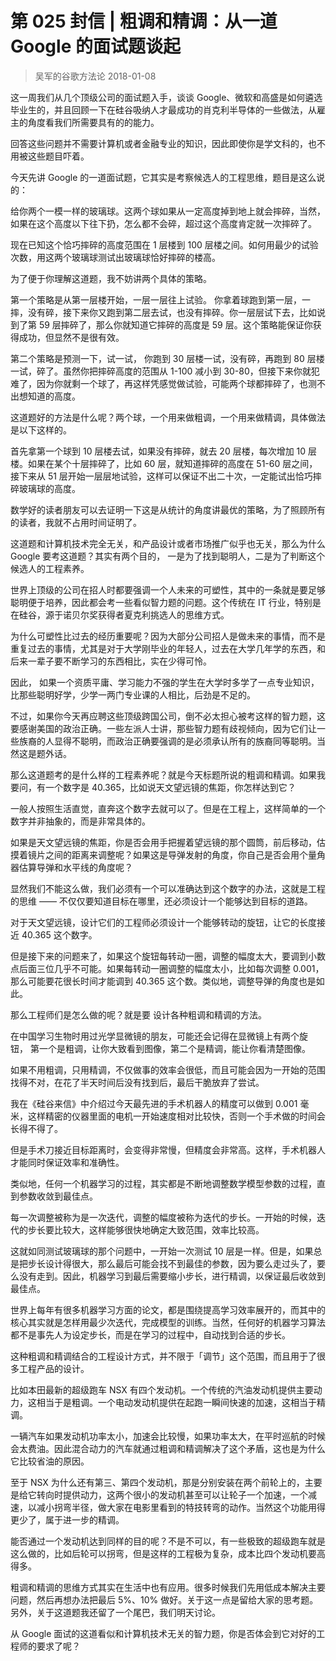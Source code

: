 # 第 025 封信 | 粗调和精调：从一道 Google 的面试题谈起
> 吴军的谷歌方法论
2018-01-08

这一周我们从几个顶级公司的面试题入手，谈谈 Google、微软和高盛是如何遴选毕业生的，并且回顾一下在硅谷吸纳人才最成功的肖克利半导体的一些做法，从雇主的角度看我们所需要具有的的能力。

回答这些问题并不需要计算机或者金融专业的知识，因此即使你是学文科的，也不用被这些题目吓着。

今天先讲 Google 的一道面试题，它其实是考察候选人的工程思维，题目是这么说的：

给你两个一模一样的玻璃球。这两个球如果从一定高度掉到地上就会摔碎，当然，如果在这个高度以下往下扔，怎么都不会碎，超过这个高度肯定就一次摔碎了。

现在已知这个恰巧摔碎的高度范围在 1 层楼到 100 层楼之间。如何用最少的试验次数，用这两个玻璃球测试出玻璃球恰好摔碎的楼高。

为了便于你理解这道题，我不妨讲两个具体的策略。

第一个策略是从第一层楼开始，一层一层往上试验。 你拿着球跑到第一层，一摔，没有碎，接下来你又跑到第二层去试，也没有摔碎。你一层层试下去，比如说到了第 59 层摔碎了，那么你就知道它摔碎的高度是 59 层。这个策略能保证你获得成功，但显然不是很有效。

第二个策略是预测一下，试一试， 你跑到 30 层楼一试，没有碎，再跑到 80 层楼一试，碎了。虽然你把摔碎高度的范围从 1-100 减小到 30-80，但接下来你就犯难了，因为你就剩一个球了，再这样凭感觉做试验，可能两个球都摔碎了，也测不出想知道的高度。

这道题好的方法是什么呢？两个球，一个用来做粗调，一个用来做精调，具体做法是以下这样的。

首先拿第一个球到 10 层楼去试，如果没有摔碎，就去 20 层楼，每次增加 10 层楼。如果在某个十层摔碎了，比如 60 层，就知道摔碎的高度在 51-60 层之间，接下来从 51 层开始一层层地试验，这样可以保证不出二十次，一定能试出恰巧摔碎玻璃球的高度。

数学好的读者朋友可以去证明一下这是从统计的角度讲最优的策略，为了照顾所有的读者，我就不占用时间证明了。

这道题和计算机技术完全无关，和产品设计或者市场推广似乎也无关，那么为什么 Google 要考这道题？其实有两个目的， 一是为了找到聪明人，二是为了判断这个候选人的工程素养。

世界上顶级的公司在招人时都要强调一个人未来的可塑性，其中的一条就是要足够聪明便于培养，因此都会考一些看似智力题的问题。这个传统在 IT 行业，特别是在硅谷，源于诺贝尔奖获得者夏克利挑选人的思维方式。

为什么可塑性比过去的经历重要呢？因为大部分公司招人是做未来的事情，而不是重复过去的事情，尤其是对于大学刚毕业的年轻人，过去在大学几年学的东西，和后来一辈子要不断学习的东西相比，实在少得可怜。

因此， 如果一个资质平庸、学习能力不强的学生在大学时多学了一点专业知识，比那些聪明好学，少学一两门专业课的人相比，后劲是不足的。

不过，如果你今天再应聘这些顶级跨国公司，倒不必太担心被考这样的智力题，这要感谢美国的政治正确。一些左派人士讲，那些智力题有歧视倾向，因为它们让一些族裔的人显得不聪明，而政治正确要强调的是必须承认所有的族裔同等聪明。当然这是题外话。

那么这道题考的是什么样的工程素养呢？就是今天标题所说的粗调和精调。如果我要问，有一个数字是 40.365，比如说天文望远镜的焦距，你怎样达到它？

一般人按照生活直觉，直奔这个数字去就可以了。但是在工程上，这样简单的一个数字并非抽象的，而是非常具体的。

如果是天文望远镜的焦距，你是否会用手把握着望远镜的那个圆筒，前后移动，估摸着镜片之间的距离来调整呢？如果这是导弹发射的角度，你自己是否会用个量角器估算导弹和水平线的角度呢？

显然我们不能这么做，我们必须有一个可以准确达到这个数字的办法，这就是工程的思维 —— 不仅仅要知道目标在哪里，还必须设计一个能够达到目标的道路。

对于天文望远镜，设计它们的工程师必须设计一个能够转动的旋钮，让它的长度接近 40.365 这个数字。

但是接下来的问题来了，如果这个旋钮每转动一圈，调整的幅度太大，要调到小数点后面三位几乎不可能。如果每转动一圈调整的幅度太小，比如每次调整 0.001，那么可能要花很长时间才能调到 40.365 这个数。类似地，调整导弹的角度也是如此。

那么工程师们是怎么做的呢？就是要 设计各种粗调和精调的方法。

在中国学习生物时用过光学显微镜的朋友，可能还会记得在显微镜上有两个旋钮， 第一个是粗调，让你大致看到图像，第二个是精调，能让你看清楚图像。

如果不用粗调，只用精调，不仅做事的效率会很低，而且可能会因为一开始的范围找得不对，在花了半天时间后没有找到后，最后干脆放弃了尝试。

我在《硅谷来信》中介绍过今天最先进的手术机器人的精度可以做到 0.001 毫米，这样精密的仪器里面的电机一开始速度相对比较快，否则一个手术做的时间会长得不得了。

但是手术刀接近目标距离时，会变得非常慢，但精度会非常高。这样，手术机器人才能同时保证效率和准确性。

类似地，任何一个机器学习的过程，其实都是不断地调整数学模型参数的过程，直到参数收敛到最佳点。

每一次调整被称为是一次迭代，调整的幅度被称为迭代的步长。一开始的时候，迭代的步长要比较大，这样能够很快地确定大致范围，效率比较高。

这就如同测试玻璃球的那个问题中，一开始一次测试 10 层是一样。但是，如果总是把步长设计得很大，那么最后可能会找不到最佳的参数，因为要么走过头了，要么没有走到。因此，机器学习到最后需要缩小步长，进行精调，以保证最后收敛到最佳点。

世界上每年有很多机器学习方面的论文，都是围绕提高学习效率展开的，而其中的核心其实就是怎样用最少次迭代，完成模型的训练。当然，任何好的机器学习算法都不是事先人为设定步长，而是在学习的过程中，自动找到合适的步长。

这种粗调和精调结合的工程设计方式，并不限于「调节」这个范围，而且用于了很多工程产品的设计。

比如本田最新的超级跑车 NSX 有四个发动机。一个传统的汽油发动机提供主要动力，这相当于是粗调。一个电动发动机提供在起跑一瞬间快速的加速，这相当于精调。

一辆汽车如果发动机功率太小，加速会比较慢，如果功率太大，在平时巡航的时候会太费油。因此混合动力的汽车就通过粗调和精调解决了这个矛盾，这也是为什么它比较省油的原因。

至于 NSX 为什么还有第三、第四个发动机，那是分别安装在两个前轮上的，主要是给它转向时提供动力，这两个很小的发动机甚至可以让轮子一个加速，一个减速，以减小拐弯半径，做大家在电影里看到的特技转弯的动作。当然这个功能用得更少了，属于进一步的精调。

能否通过一个发动机达到同样的目的呢？不是不可以，有一些极致的超级跑车就是这么做的，比如后轮可以拐弯，但是这样的工程极为复杂，成本比四个发动机要高得多。

粗调和精调的思维方式其实在生活中也有应用。很多时候我们先用低成本解决主要问题，然后再想办法把最后 5%、10% 做好。关于这一点是留给大家的思考题。另外，关于这道题我还留了一个尾巴，我们明天讨论。

从 Google 面试的这道看似和计算机技术无关的智力题，你是否体会到它对好的工程师的要求了呢？

